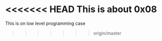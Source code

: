 <<<<<<< HEAD
This is about 0x08
=======
This is on low level programming case
>>>>>>> origin/master
